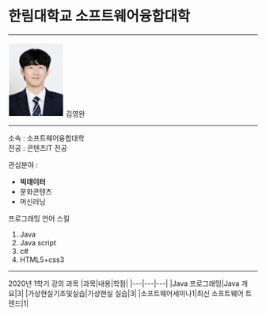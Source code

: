 # 한림대학교 소프트웨어융합대학
---
<img src=KakaoTalk_20200615_173535065.jpg height=150 widht=150>
김영완

---

 소속 : 소프트웨어융합대학           
 전공 : 콘텐츠IT 전공
 
 관심분야 :   
 * **빅데이터**
 * 문화콘텐츠
 * 머신러닝
 
 프로그래밍 언어 스킬   
 1. Java
 2. Java script
 3. c#
 4. HTML5+css3
 
 ------------------
 
 2020년 1학기 강의 과목
 |과목|내용|학점|
 |---|---|---|
 |Java 프로그래밍|Java 개요|3|
 |가상현실기초및실습|가상현실 실습|3|
 |소프트웨어세미나1|최신 소프트웨어 트렌드|1|
 
 
 
 
